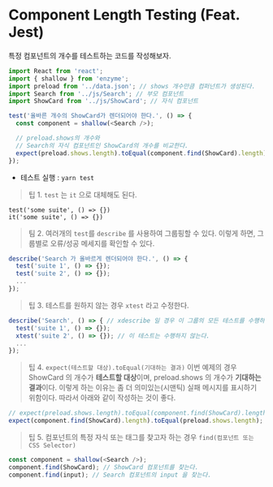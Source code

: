 # Component Length Testing (Feat. Jest)

특정 컴포넌트의 개수를 테스트하는 코드를 작성해보자.

```javascript
import React from 'react';
import { shallow } from 'enzyme';
import preload from '../data.json'; // shows 개수만큼 컴퍼넌트가 생성된다.
import Search from '../js/Search'; // 부모 컴포넌트
import ShowCard from '../js/ShowCard'; // 자식 컴포넌트

test('올바른 개수의 ShowCard가 렌더되어야 한다.', () => {
  const component = shallow(<Search />);

  // preload.shows의 개수와
  // Search의 자식 컴포넌트인 ShowCard의 개수를 비교한다.
  expect(preload.shows.length).toEqual(component.find(ShowCard).length);
});
```

* 테스트 실행 : `yarn test`

> 팁 1. `test` 는 `it` 으로 대체해도 된다.

```
test('some suite', () => {})
it('some suite', () => {})
```

> 팀 2. 여러개의 `test`를 `describe` 를 사용하여 그룹핑할 수 있다. 이렇게 하면, 그룹별로 오류/성공 메세지를 확인할 수 있다.

```javascript
describe('Search 가 올바르게 렌더되어야 한다.', () => {
  test('suite 1', () => {});
  test('suite 2', () => {});
  ...
});
```

> 팁 3. 테스트를 원하지 않는 경우 `xtest` 라고 수정한다.

```javascript
describe('Search', () => { // xdescribe 일 경우 이 그룹의 모든 테스트를 수행하지 않음
  test('suite 1', () => {});
  xtest('suite 2', () => {}); // 이 테스트는 수행하지 않는다.
  ...
});
```

> 팁 4. `expect(테스트할 대상).toEqual(기대하는 결과)`
> 이번 예제의 경우 ShowCard 의 개수가 **테스트할 대상**이며,
> preload.shows 의 개수가 **기대하는 결과**이다. 이렇게 하는 이유는 좀 더 의미있는(시맨틱) 실패 메시지를 표시하기 위함이다. 따라서 아래와 같이 작성하는 것이 좋다.

```javascript
// expect(preload.shows.length).toEqual(component.find(ShowCard).length);
expect(component.find(ShowCard).length).toEqual(preload.shows.length);
```

> 팁 5. 컴포넌트의 특정 자식 또는 태그를 찾고자 하는 경우
> `find(컴포넌트 또는 CSS Selector)`

```javascript
const component = shallow(<Search />);
component.find(ShowCard); // ShowCard 컴포넌트를 찾는다.
component.find(input); // Search 컴포넌트의 input 을 찾는다.
```
